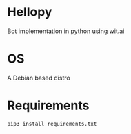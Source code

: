 # Hellopy
Bot implementation in python using wit.ai

# OS
A Debian based distro

# Requirements
`pip3 install requirements.txt`

